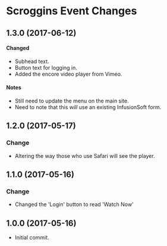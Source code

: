 # Scroggins Event Changes

## 1.3.0 (2017-06-12)

#### Changed

* Subhead text.
* Button text for logging in.
* Added the encore video player from Vimeo.

#### Notes
* Still need to update the menu on the main site.
* Need to note that this _will_ use an existing InfusionSoft form.

## 1.2.0 (2017-05-17)

### Change

* Altering the way those who use Safari will see the player.

## 1.1.0 (2017-05-16)

### Change

* Changed the 'Login' button to read 'Watch Now'

## 1.0.0 (2017-05-16)

* Initial commit.
